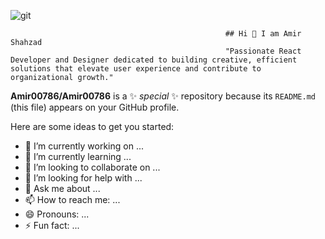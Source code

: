 ![git](https://github.com/user-attachments/assets/a809afd0-8e30-4f4e-aeed-5250686f96d6)

                                                    ## Hi 👋 I am Amir Shahzad
                                                    "Passionate React Developer and Designer dedicated to building creative, efficient solutions that elevate user experience and contribute to organizational growth."
**Amir00786/Amir00786** is a ✨ _special_ ✨ repository because its `README.md` (this file) appears on your GitHub profile.

Here are some ideas to get you started:
- 🔭 I’m currently working on ...
- 🌱 I’m currently learning ...
- 👯 I’m looking to collaborate on ...
- 🤔 I’m looking for help with ...
- 💬 Ask me about ...
- 📫 How to reach me: ...
- 😄 Pronouns: ...
- ⚡ Fun fact: ...
